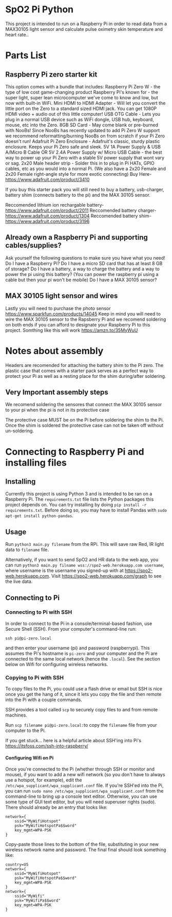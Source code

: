 # SpO2 Pi Python

This project is intended to run on a Raspberry Pi in order to read data from a
MAX30105 light sensor and calculate pulse oximetry skin temperature and heart rate..

# Parts List
## Raspberry Pi zero starter kit
This option comes with a bundle that includes:
Raspberry Pi Zero W - the type of low cost game-changing product Raspberry Pi's known for - the super light, super lean microcomputer we've come to know and low, but now with built-in WiFi.
Mini HDMI to HDMI Adapter - Will let you convert the little port on the Zero to a standard sized HDMI jack. You can get 1080P HDMI video + audio out of this little computer!
USB OTG Cable - Lets you plug in a normal USB device such as WiFi dongle, USB hub, keyboard, mouse, etc into the Zero.
8GB SD Card - May come blank or pre-burned with NooBs! Since NooBs has recently updated to add Pi Zero W support we recommend reformatting/burning NooBs on from scratch if your Pi Zero doesn't run!
Adafruit Pi Zero Enclosure - Adafruit's classic, sturdy plastic enclosure. Keeps your Pi Zero safe and sleek.
5V 1A Power Supply & USB A/Micro B Cable OR 5V 2.4A Power Supply w/ Micro USB Cable - the best way to power up your Pi Zero with a stable 5V power supply that wont vary or sag.
2x20 Male header strip - Solder this in to plug in Pi HATs, GPIO cables, etc as you would into a normal Pi. (We also have a 2x20 Female and 2x20 Female right-angle style for more exotic connecting)
Buy Here- https://www.adafruit.com/product/3410

If you buy this starter pack you will still need to buy a battery, usb-charger, battery shim (connects battery to the pi) and the MAX 30105 sensor.

Reccomended lithium ion rechargable battery- https://www.adafruit.com/product/2011
Reccomended battery charger- https://www.adafruit.com/product/1304
Reccomended battery shim- https://www.adafruit.com/product/3196

## Already own a Raspberry Pi and supporting cables/supplies?
Ask yourself the following questions to make sure you have what you need!
	Do I have a Raspberry Pi?
	Do I have a micro SD card that has at least 8 GB of storage?
	Do I have a battery, a way to charge the battery and a way to power the  pi using this battery? (You can power the raspberry pi using a cable but then your pi won't be mobile)
	Do I have a MAX 30105 sensor?

## MAX 30105 light sensor and wires
Lastly you will need to purchase the photo sensor https://www.sparkfun.com/products/14045
Keep in mind you will need to wire the MAX 30105 sensor to the Rapsberry Pi and we recomend soldering on both ends if you can afford to designate your Raspberry Pi to this project. 
Somthing like this will work https://amzn.to/35MyWuU

# Notes about assembly
Headers are recomended for attaching the battery shim to the Pi zero. The plastic case that comes with a starter pack serves as a perfect way to protect your Pi as well as a resting place for the shim during/after soldering. 

## Very Important assembly steps
We recomend soldering the sensores that connect the MAX 30105 sensor to your pi when the pi is not in its protective case

The protective case MUST be on the Pi before soldering the shim to the Pi. Once the shim is soldered the protective case can not be taken off without un-soldering. 

# Connecting to Raspberry Pi and installing files
## Installing
Currently this project is using Python 3 and is intended to be ran on a Raspberry Pi.
The `requirements.txt` file lists the Python packages this project depends on.
You can try installing by doing `pip install -r requirements.txt`. Before doing so,
you may have to install Pandas with `sudo apt-get install python-pandas`.

## Usage
Run `python3 main.py filename` from the RPi.
This will save raw Red, IR light data to `filename` file.

Alternatively, if you want to send SpO2 and HR data to the web app, you can run
`python3 main.py filname wss://spo2-web.herokuapp.com username`, where username
is the username you signed-up with at https://spo2-web.herokuapp.com. Visit
https://spo2-web.herokuapp.com/graph to see the live data.

## Connecting to Pi
### Connecting to Pi with SSH
In order to connect to the Pi in a console/terminal-based fashion, use Secure Shell (SSH). From your computer's command-line run:

`ssh pi@pi-zero.local`

and then enter your username (pi) and password (raspberrypi). This assumes the Pi's hostname is `pi-zero` and your computer and the Pi are connected to the same local network (hence the `.local`). See the section below on Wifi for configuring wireless networks.

### Copying to Pi with SSH
To copy files to the Pi, you could use a flash drive or email but SSH is nice once you get the hang of it, since it lets you copy the file and then remote into the Pi with a couple commands.

SSH provides a tool called `scp` to securely copy files to and from remote machines.

Run `scp filename pi@pi-zero.local:`to copy the `filename` file from your computer to the Pi.

If you get stuck... here is a helpful article about SSH'ing into Pi's
https://itsfoss.com/ssh-into-raspberry/

#### Configuring Wifi on Pi
Once you're connected to the Pi (whether through SSH or monitor and mouse), if you want to add a new wifi network (so you don't have to always use a hotspot, for example), edit the `/etc/wpa_supplicant/wpa_supplicant.conf` file. If you're SSH'ed into the Pi, you can run `sudo nano /etc/wpa_supplicant/wpa_supplicant.conf` from the command-line to bring up a console text editor. Otherwise, you can use some type of GUI text editor, but you will need superuser rights (sudo). There should already be an entry that looks like:

```
network={
    ssid="MyWifiHotspot"
    psk="MyWifiHotspotPa$$word"
    key_mgmt=WPA-PSK
}
```

Copy-paste those lines to the bottom of the file, substituting in your new wireless network name and password. The final final should look something like:

```
country=US
network={
    ssid="MyWifiHotspot"
    psk="MyWifiHotspotPa$$word"
    key_mgmt=WPA-PSK
}
network={
    ssid="MyWifi"
    psk="MyWifiPa$$word"
    key_mgmt=WPA-PSK
}
```

